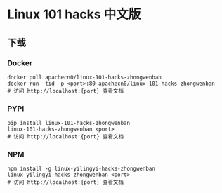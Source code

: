 # Linux 101 hacks 中文版

## 下载

### Docker

```
docker pull apachecn0/linux-101-hacks-zhongwenban
docker run -tid -p <port>:80 apachecn0/linux-101-hacks-zhongwenban
# 访问 http://localhost:{port} 查看文档
```

### PYPI

```
pip install linux-101-hacks-zhongwenban
linux-101-hacks-zhongwenban <port>
# 访问 http://localhost:{port} 查看文档
```

### NPM

```
npm install -g linux-yilingyi-hacks-zhongwenban
linux-yilingyi-hacks-zhongwenban <port>
# 访问 http://localhost:{port} 查看文档
```